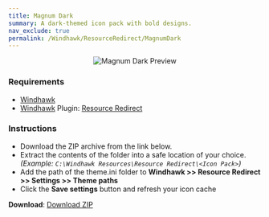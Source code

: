 ```yaml
---
title: Magnum Dark
summary: A dark-themed icon pack with bold designs.
nav_exclude: true
permalink: /Windhawk/ResourceRedirect/MagnumDark
---
```


<div align="center">
  <img src="https://gitlab.com/the-back-room/windhawk/resource-redirect/magnum-dark/-/raw/main/Extras/Preview.bmp" alt="Magnum Dark Preview" style="max-width: 100%; height: auto;">
</div>

### Requirements

- [Windhawk](https://windhawk.net/)
- [Windhawk](https://windhawk.net/) Plugin: [Resource Redirect](https://windhawk.net/mods/icon-resource-redirect)

### Instructions

 - Download the ZIP archive from the link below.
 - Extract the contents of the folder into a safe location of your choice. *(Example: `C:\Windhawk Resources\Resource Redirect\<Icon Pack>`)*
 - Add the path of the theme.ini folder to **Windhawk >> Resource Redirect >> Settings >> Theme paths**
 - Click the **Save settings** button and refresh your icon cache

**Download**: [Download ZIP](https://gitlab.com/the-back-room/windhawk/resource-redirect/magnum-dark/-/archive/main/magnum-dark-main.zip)
